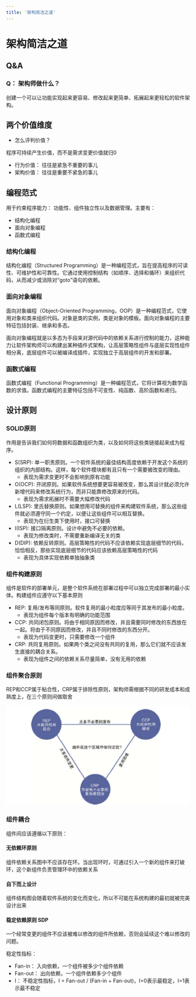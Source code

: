 ```yaml
---
title: '架构简洁之道'
---
```


# 架构简洁之道

## Q&A

### Q： 架构师做什么？

创建一个可以让功能实现起来更容易、修改起来更简单、拓展起来更轻松的软件架构。

## 两个价值维度

- 怎么评判价值？

程序可持续产生价值，而不是需求变更价值就归0

- 行为价值： 往往是紧急不重要的事儿
- 架构价值： 往往是重要不紧急的事儿

## 编程范式

用于约束程序能力： 功能性、组件独立性以及数据管理。主要有：
- 结构化编程
- 面向对象编程
- 函数式编程

### 结构化编程

结构化编程（Structured Programming）是一种编程范式，旨在提高程序的可读性、可维护性和可靠性。它通过使用控制结构（如顺序、选择和循环）来组织代码，从而减少或消除对“goto”语句的依赖。

### 面向对象编程

面向对象编程（Object-Oriented Programming，OOP）是一种编程范式，它使用对象和类来组织代码。对象是类的实例，类是对象的模板。面向对象编程的主要特征包括封装、继承和多态。

面向对象编程就是以多态为手段来对源代码中的依赖关系进行控制的能力，这种能力让软件架构师可以构建出某种插件式架构，让高层策略性组件与底层实现性组件相分离，底层组件可以被编译成插件，实现独立于高层组件的开发和部署。


### 函数式编程

函数式编程（Functional Programming）是一种编程范式，它将计算视为数学函数的求值。函数式编程的主要特征包括不可变性、纯函数、高阶函数和递归。

## 设计原则

### SOLID原则

作用是告诉我们如何将数据和函数组织为类，以及如何将这些类链接起来成为程序。

- S(SRP): 单一职责原则。一个软件系统的最佳结构高度依赖于开发这个系统的组织的内部结构。这样，每个软件模块都有且只有一个需要被改变的理由。
    - 表现为需求变更时不会影响到原有功能
- O(OCP): 开闭原则。如果软件系统想要更容易被改变，那么其设计就必须允许新增代码来修改系统行为，而非只能靠修改原来的代码。
    - 表现为需求拓展时不需要大幅修改代码
- L(LSP): 里氏替换原则。如果想用可替换的组件来构建软件系统，那么这些组件就必须遵守同一个约定，以便让这些组件可以相互替换。
    - 表现为在衍生类下使用时，接口可替换
- I(ISP): 接口隔离原则。设计中避免不必要的依赖。
    - 表现为修改类时，不需要重新编译无关的类
- D(DIP): 依赖反转原则。高层策略性的代码不应该依赖实现底层细节的代码，恰恰相反，那些实现底层细节的代码应该依赖高层策略性的代码
    - 表现为具体实现依赖单独抽象类

### 组件构建原则

组件是软件的部署单元，是整个软件系统在部署过程中可以独立完成部署的最小实体。构建组件应遵守以下基本原则

- REP: 复用/发布等同原则。软件复用的最小粒度应等同于其发布的最小粒度。
    - 表现为组件每个版本有明确的功能范围
- CCP: 共同闭包原则。将由于相同原因而修改，并且需要同时修改的东西放在一起。将由于不同原因而修改，并且不同时修改的东西分开。
    - 表现为代码变更时，只需要修改一个组件
- CRP: 共同复用原则。如果两个类之间没有共同的复用，那么它们就不应该发生直接的耦合关系。
    - 表现为组件之间的依赖关系尽量简单，没有无用的依赖

### 组件聚合原则

REP和CCP属于粘合性，CRP属于排除性原则，架构师需根据不同的研发成本和成熟度上，在三个原则间做取舍

![alt text](./image/juheyuanze.png)

### 组件耦合

组件间应该遵循以下原则：

#### 无依赖环原则

组件依赖关系图中不应该存在环。当出现环时，可通过引入一个新的组件来打破环，这个新组件负责管理环中的依赖关系

#### 自下而上设计

组件结构图会随着软件系统的变化而变化，所以不可能在系统构建的最初就被完美设计出来

#### 稳定依赖原则 SDP

一个经常变更的组件不应该被难以修改的组件所依赖，否则会延续这个难以修改的问题。

稳定性指标：
- Fan-in： 入向依赖，一个组件被多少个组件依赖
- Fan-out： 出向依赖，一个组件依赖多少个组件
- I： 不稳定性指标，I = Fan-out / (Fan-in + Fan-out)，I=0表示最稳定，I=1表示最不稳定


